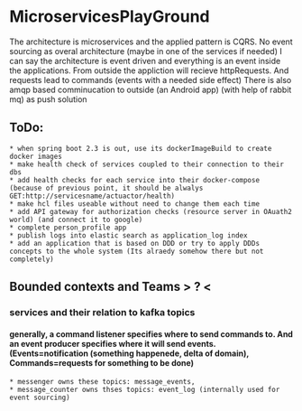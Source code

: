# MicroservicesPlayGround
The architecture is microservices and the applied pattern is CQRS. No event sourcing as overal architecture (maybe in one of the services if needed) 
I can say the architecture is event driven and everything is an event inside the applications. From outside the appliction will recieve httpRequests. And requests lead to commands (events with a needed side effect)
There is also amqp based comminucation to outside (an Android app) (with help of rabbit mq) as push solution 

## ToDo:
    * when spring boot 2.3 is out, use its dockerImageBuild to create docker images 
    * make health check of services coupled to their connection to their dbs
    * add health checks for each service into their docker-compose (because of previous point, it should be alwalys GET:http://servicesname/actuactor/health)
    * make hcl files useable without need to change them each time
    * add API gateway for authorization checks (resource server in OAuath2 world) (and connect it to google)
    * complete person_profile app 
    * publish logs into elastic search as application_log index
    * add an application that is based on DDD or try to apply DDDs concepts to the whole system (Its alraedy somehow there but not completely) 
       
## Bounded contexts and Teams > ? < 
    
### services and their relation to kafka topics
#### generally, a command listener specifies where to send commands to. And an event producer specifies where it will send events. (Events=notification (something happenede, delta of domain), Commands=requests for something to be done)
    * messenger owns these topics: message_events, 
    * message_counter owns thses topics: event_log (internally used for event sourcing)
